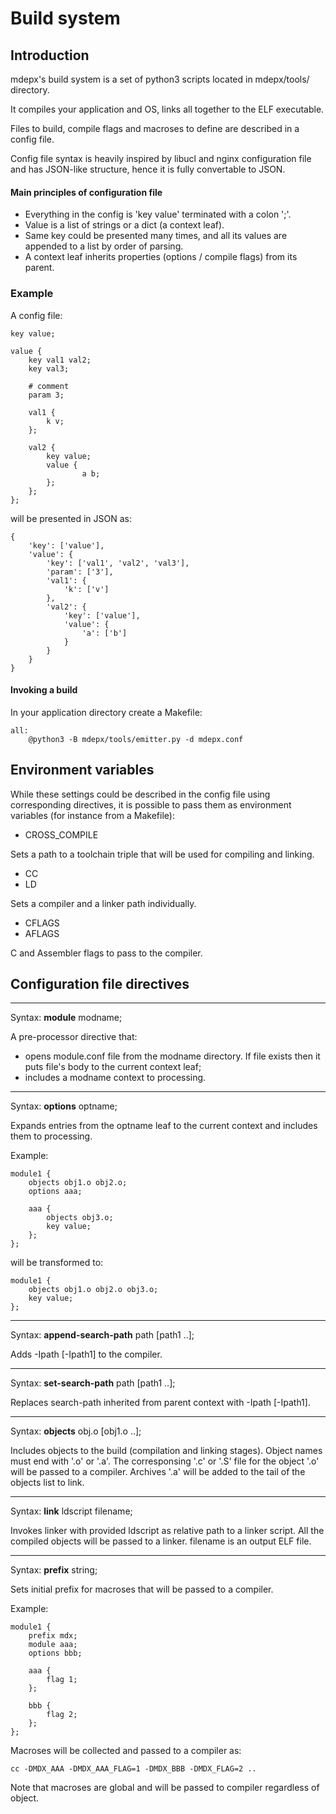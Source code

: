 # Build system

## Introduction 

mdepx's build system is a set of python3 scripts located in mdepx/tools/ directory.

It compiles your application and OS, links all together to the ELF executable.

Files to build, compile flags and macroses to define are described in a config file.

Config file syntax is heavily inspired by libucl and nginx configuration file and has JSON-like structure, hence it is fully convertable to JSON.

#### Main principles of configuration file

* Everything in the config is 'key value' terminated with a colon ';'.
* Value is a list of strings or a dict (a context leaf).
* Same key could be presented many times, and all its values are appended to a list by order of parsing.
* A context leaf inherits properties (options / compile flags) from its parent.

### Example

A config file:

    key value;

    value {
        key val1 val2;
        key val3;

        # comment
        param 3;

        val1 {
            k v;
        };

        val2 {
            key value;
            value {
                    a b;
            };
        };
    };

will be presented in JSON as:

    {
        'key': ['value'],
        'value': {
            'key': ['val1', 'val2', 'val3'],
            'param': ['3'],
            'val1': {
                'k': ['v']
            },
            'val2': {
                'key': ['value'],
                'value': {
                    'a': ['b']
                }
            }
        }
    }

#### Invoking a build

In your application directory create a Makefile:

    all:
        @python3 -B mdepx/tools/emitter.py -d mdepx.conf

## Environment variables

While these settings could be described in the config file using corresponding directives, it is possible to pass them as environment variables (for instance from a Makefile):

 * CROSS_COMPILE

Sets a path to a toolchain triple that will be used for compiling and linking.

 * CC
 * LD

Sets a compiler and a linker path individually.

 * CFLAGS
 * AFLAGS

C and Assembler flags to pass to the compiler.

## Configuration file directives

* * *
Syntax: **module** modname;

A pre-processor directive that:

 * opens module.conf file from the modname directory. If file exists then it puts file's body to the current context leaf;
 * includes a modname context to processing.

* * *
Syntax: **options** optname;

Expands entries from the optname leaf to the current context and includes them to processing.

Example:

    module1 {
        objects obj1.o obj2.o;
        options aaa;

        aaa {
            objects obj3.o;
            key value;
        };
    };

will be transformed to:

    module1 {
        objects obj1.o obj2.o obj3.o;
        key value;
    };

* * *
Syntax: **append-search-path** path [path1 ..];

Adds -Ipath [-Ipath1] to the compiler.

* * *
Syntax: **set-search-path** path [path1 ..];

Replaces search-path inherited from parent context with -Ipath [-Ipath1].

* * *
Syntax: **objects** obj.o [obj1.o ..];

Includes objects to the build (compilation and linking stages). Object names must end with '.o' or '.a'. The corresponsing '.c' or '.S' file for the object '.o' will be passed to a compiler. Archives '.a' will be added to the tail of the objects list to link.

* * *
Syntax: **link** ldscript filename;

Invokes linker with provided ldscript as relative path to a linker script. All the compiled objects will be passed to a linker. filename is an output ELF file.

* * *
Syntax: **prefix** string;

Sets initial prefix for macroses that will be passed to a compiler.

Example:

    module1 {
        prefix mdx;
        module aaa;
        options bbb;

        aaa {
            flag 1;
        };

        bbb {
            flag 2;
        };
    };

Macroses will be collected and passed to a compiler as:

    cc -DMDX_AAA -DMDX_AAA_FLAG=1 -DMDX_BBB -DMDX_FLAG=2 ..

Note that macroses are global and will be passed to compiler regardless of object.
